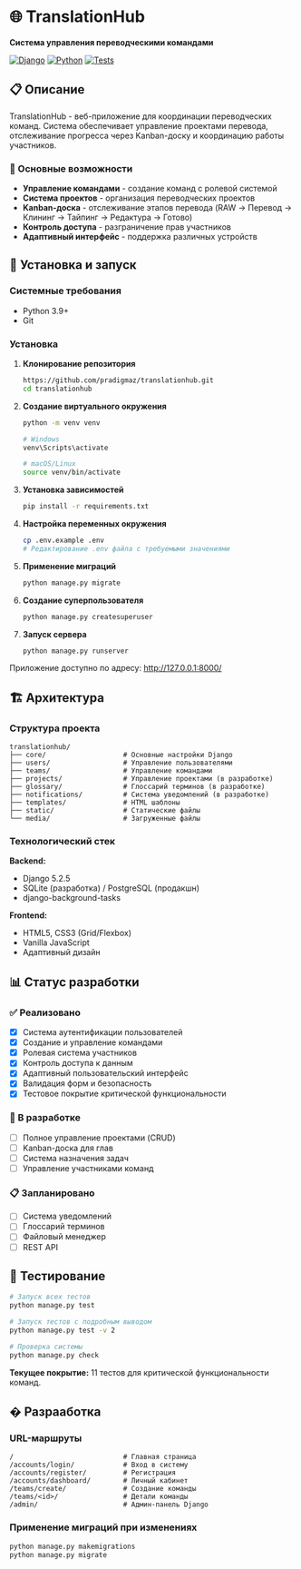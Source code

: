 # 🌐 TranslationHub

**Система управления переводческими командами**

[![Django](https://img.shields.io/badge/Django-5.2.5-green.svg)](https://www.djangoproject.com/)
[![Python](https://img.shields.io/badge/Python-3.9+-blue.svg)](https://www.python.org/)
[![Tests](https://img.shields.io/badge/Tests-11%20passed-brightgreen.svg)](tests/)

## 📋 Описание

TranslationHub - веб-приложение для координации переводческих команд. Система обеспечивает управление проектами перевода, отслеживание прогресса через Kanban-доску и координацию работы участников.

### 🎯 Основные возможности

- **Управление командами** - создание команд с ролевой системой
- **Система проектов** - организация переводческих проектов
- **Kanban-доска** - отслеживание этапов перевода (RAW → Перевод → Клининг → Тайпинг → Редактура → Готово)
- **Контроль доступа** - разграничение прав участников
- **Адаптивный интерфейс** - поддержка различных устройств

## 🚀 Установка и запуск

### Системные требования

- Python 3.9+
- Git

### Установка

1. **Клонирование репозитория**
   ```bash
   https://github.com/pradigmaz/translationhub.git
   cd translationhub
   ```

2. **Создание виртуального окружения**
   ```bash
   python -m venv venv
   
   # Windows
   venv\Scripts\activate
   
   # macOS/Linux
   source venv/bin/activate
   ```

3. **Установка зависимостей**
   ```bash
   pip install -r requirements.txt
   ```

4. **Настройка переменных окружения**
   ```bash
   cp .env.example .env
   # Редактирование .env файла с требуемыми значениями
   ```

5. **Применение миграций**
   ```bash
   python manage.py migrate
   ```

6. **Создание суперпользователя**
   ```bash
   python manage.py createsuperuser
   ```

7. **Запуск сервера**
   ```bash
   python manage.py runserver
   ```

Приложение доступно по адресу: http://127.0.0.1:8000/

## 🏗️ Архитектура

### Структура проекта

```
translationhub/
├── core/                   # Основные настройки Django
├── users/                  # Управление пользователями
├── teams/                  # Управление командами
├── projects/               # Управление проектами (в разработке)
├── glossary/               # Глоссарий терминов (в разработке)
├── notifications/          # Система уведомлений (в разработке)
├── templates/              # HTML шаблоны
├── static/                 # Статические файлы
└── media/                  # Загруженные файлы
```

### Технологический стек

**Backend:**
- Django 5.2.5
- SQLite (разработка) / PostgreSQL (продакшн)
- django-background-tasks

**Frontend:**
- HTML5, CSS3 (Grid/Flexbox)
- Vanilla JavaScript
- Адаптивный дизайн

## 📊 Статус разработки

### ✅ Реализовано

- [x] Система аутентификации пользователей
- [x] Создание и управление командами
- [x] Ролевая система участников
- [x] Контроль доступа к данным
- [x] Адаптивный пользовательский интерфейс
- [x] Валидация форм и безопасность
- [x] Тестовое покрытие критической функциональности

### 🚧 В разработке

- [ ] Полное управление проектами (CRUD)
- [ ] Kanban-доска для глав
- [ ] Система назначения задач
- [ ] Управление участниками команд

### 📋 Запланировано

- [ ] Система уведомлений
- [ ] Глоссарий терминов
- [ ] Файловый менеджер
- [ ] REST API

## 🧪 Тестирование

```bash
# Запуск всех тестов
python manage.py test

# Запуск тестов с подробным выводом
python manage.py test -v 2

# Проверка системы
python manage.py check
```

**Текущее покрытие:** 11 тестов для критической функциональности команд.

## � Разрааботка

### URL-маршруты

```
/                           # Главная страница
/accounts/login/            # Вход в систему
/accounts/register/         # Регистрация
/accounts/dashboard/        # Личный кабинет
/teams/create/              # Создание команды
/teams/<id>/                # Детали команды
/admin/                     # Админ-панель Django
```

### Применение миграций при изменениях

```bash
python manage.py makemigrations
python manage.py migrate
```

